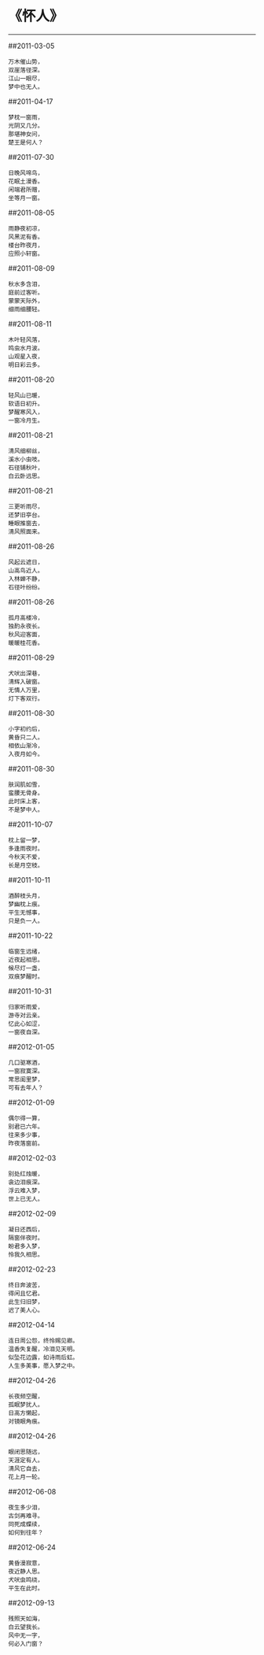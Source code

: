 
# 《怀人》



------

##2011-03-05
~~~
万木催山势，
双崖落径深。
江山一眼尽，
梦中也无人。
~~~

##2011-04-17
~~~
梦枕一窗雨， 
光阴又几分。 
那堪神女问， 
楚王是何人？
~~~

##2011-07-30
~~~
日晚风啼鸟，
花眠土漫香。
闲端君所赠，
坐等月一窗。
~~~

##2011-08-05
~~~
雨静夜初凉，
风黑泥有香。
楼台昨夜月，
应照小轩窗。
~~~


##2011-08-09
~~~
秋水多含泪，
庭前过客听。
蒙蒙天际外，
细雨细腰轻。
~~~

##2011-08-11
~~~
木叶轻风落，
鸣虫水月波。
山观星入夜，
明日彩云多。
~~~

##2011-08-20

~~~
轻风山已暖，
软语日初升。
梦醒寒风入，
一窗冷月生。
~~~

##2011-08-21
~~~
清风细柳丝，
溪水小虫吱。
石径铺秋叶，
白云卧远思。
~~~

##2011-08-21

~~~
三更听雨尽，
还梦旧亭台。
睡眼推窗去，
清风照面来。
~~~

##2011-08-26

~~~
风起云遮日，
山高鸟近人。
入林蝉不静，
石径叶纷纷。
~~~

##2011-08-26
~~~
孤月高楼冷，
独酌永夜长。
秋风迎客面，
暖暖桂花香。
~~~

##2011-08-29
~~~
犬吠出深巷，
清辉入破窗。
无情人万里，
灯下客双行。
~~~

##2011-08-30
~~~
小字初约后，
黄昏只二人。
相依山渐冷，
入夜月如今。
~~~

##2011-08-30
~~~
肤润肌如雪，
蛮腰无骨身。
此时床上客，
不是梦中人。
~~~

##2011-10-07
~~~
枕上留一梦，
多逢雨夜时。
今秋天不爱，
长是月空枝。
~~~

##2011-10-11
~~~
酒醉枝头月，
梦幽枕上痕。
平生无憾事，
只是负一人。
~~~
##2011-10-22

~~~
临窗生远绪，
近夜起相思。
候尽灯一盏，
双痕梦醒时。
~~~

##2011-10-31
~~~
归家听雨爱，
游寺对云亲。
忆此心如涩，
一窗夜自深。
~~~

##2012-01-05
~~~
几口驱寒酒， 
一窗寂寞深。 
常思闺里梦， 
可有去年人？
~~~

##2012-01-09
~~~
偶尔得一算，
别君已六年。
往来多少事，
昨夜落窗前。
~~~

##2012-02-03
~~~
别处红烛暖，
衾边泪痕深。
浮云难入梦，
世上已无人。
~~~

##2012-02-09
~~~
凝日还西后，
隔窗伴夜时。
盼君多入梦，
怜我久相思。
~~~

##2012-02-23
~~~
终日奔波苦，
得闲且忆君。
此生归旧梦，
迟了美人心。
~~~

##2012-04-14
~~~
连日周公怨，终怜赐见卿。
温香失复醒，冷泪见天明。
似坠花边露，如诗雨后虹。
人生多美事，愿入梦之中。
~~~

##2012-04-26
~~~
长夜频空醒，
孤眠梦扰人。
日高方懒起，
对镜眼角痕。
~~~


##2012-04-26
~~~
眼闭思随远，
天涯定有人。
清风它自去，
花上月一轮。
~~~

##2012-06-08
~~~
夜生多少泪，
古剑再难寻。
同死成蝶续，
如何到往年？
~~~

##2012-06-24
~~~
黄昏漫寂意，
夜近静人思。
犬吠虫鸣绕，
平生在此时。
~~~

##2012-09-13
~~~
残照天如海，
白云望我长。
风中无一字，
何必入门窗？
~~~

